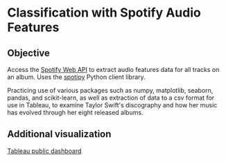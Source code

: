 # Classification with Spotify Audio Features
## Objective
Access the [Spotify Web API](https://developer.spotify.com/documentation/web-api/) to extract audio features data for all tracks on an album.
Uses the [spotipy](https://github.com/plamere/spotipy) Python client library.

Practicing use of various packages such as numpy, matplotlib, seaborn, pandas, and scikit-learn, as well as extraction of data to a csv format for use in Tableau, to examine Taylor Swift's discography and how her music has evolved through her eight released albums.

## Additional visualization
[Tableau public dashboard](https://public.tableau.com/profile/william.li3350#!/vizhome/SpotifygeneratedaudiofeaturesforTaylorSwiftsdiscography/Dashboard1)
